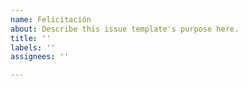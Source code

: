 ```yaml
---
name: Felicitación
about: Describe this issue template's purpose here.
title: ''
labels: ''
assignees: ''

---
```



